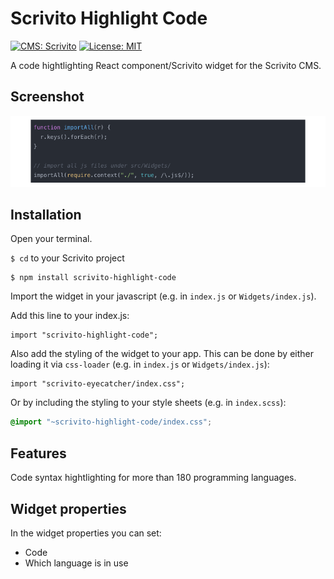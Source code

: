 # Scrivito Highlight Code
[![CMS: Scrivito](https://img.shields.io/badge/CMS-Scrivito-brightgreen.svg)](https://scrivito.com) [![License: MIT](https://img.shields.io/badge/License-MIT-blue.svg)](https://opensource.org/licenses/MIT)

A code hightlighting React component/Scrivito widget for the Scrivito CMS.

## Screenshot

![Screenshot](https://raw.githubusercontent.com/mdwp/scrivito-highlight-code/master/highlight-code-screenshot.png)

## Installation

Open your terminal.

`$ cd` to your Scrivito project

```
$ npm install scrivito-highlight-code
```

Import the widget in your javascript (e.g. in `index.js` or `Widgets/index.js`).

Add this line to your index.js:

```
import "scrivito-highlight-code";
```

Also add the styling of the widget to your app. This can be done by either loading it via `css-loader` (e.g. in `index.js` or `Widgets/index.js`):

```
import "scrivito-eyecatcher/index.css";
```

Or by including the styling to your style sheets (e.g. in `index.scss`):

```scss
@import "~scrivito-highlight-code/index.css";
```

## Features
Code syntax hightlighting for more than 180 programming languages.

## Widget properties

In the widget properties you can set:
- Code
- Which language is in use